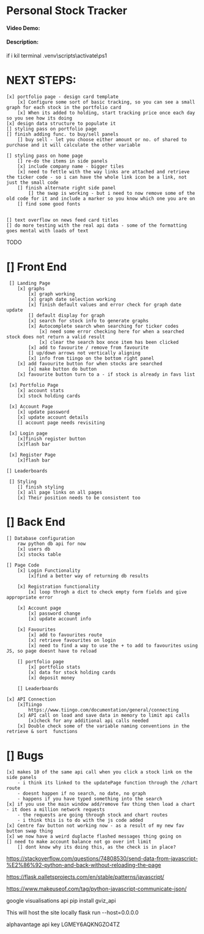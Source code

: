 
# Personal Stock Tracker
#### Video Demo:  <URL HERE>
#### Description:

if i kil terminal
.venv\scripts\activate\ps1

# NEXT STEPS:
    [x] portfolio page - design card template
        [x] Configure some sort of basic tracking, so you can see a small graph for each stock in the portfolio card
        [x] When its added to holding, start tracking price once each day so you see how its doing
    [x] design data structure to populate it
    [] styling pass on portfolio page
    [] finish adding func. to buy/sell panels
        [] buy sell - let you choose either amount or no. of shared to purchase and it will calculate the other variable   

    [] styling pass on home page
        [] re-do the items in side panels
        [x] include company name - bigger tiles
        [x] need to fettle with the way links are attached and retrieve the ticker code - so i can have the whole link icon be a link, not just the small code
        [] finish alternate right side panel
            [] the swap is working - but i need to now remove some of the old code for it and include a marker so you know which one you are on
        [] find some good fonts


    [] text overflow on news feed card titles
    [] do more testing with the real api data - some of the formatting goes mental with loads of text

TODO
# [] Front End
     [] Landing Page
        [x] graphs
            [x] graph working
            [x] graph date selection working
            [x] finish default values and error check for graph date update
            [] default display for graph
            [x] search for stock info to generate graphs
            [x] Autocomplete search when searching for ticker codes
                [x] need some error checking here for when a searched stock does not return a valid result
                [x] clear the search box once item has been clicked
            [x] add to favourite / remove from favourite
            [] up/down arrows not vertically aligning
            [x] info from tiingo on the bottom right panel
        [x] add favourite button for when stocks are searched
            [x] make button do button
        [x] favourite button turn to a - if stock is already in favs list

     [x] Portfolio Page
        [x] account stats
        [x] stock holding cards

     [x] Account Page
        [x] update password
        [x] update account details
        [] account page needs revisiting

     [x] Login page
        [x]finish register button
        [x]flash bar

     [x] Register Page
        [x]flash bar

    [] Leaderboards
        
     [] Styling
        [] finish styling
        [x] all page links on all pages
        [x] Their position needs to be consistent too

# [] Back End
    [] Database configuration
        raw python db api for now
        [x] users db
        [x] stocks table

    [] Page Code 
        [x] Login Functionality
            [x]find a better way of returning db results

        [x] Registration functionality
            [x] loop throgh a dict to check empty form fields and give appropriate error

        [x] Account page
            [x] password change
            [x] update account info

        [x] Favourites
            [x] add to favourites route
            [x] retrieve favourites on login
            [x] need to find a way to use the + to add to favourites using JS, so page doesnt have to reload

        [] portfolio page
            [x] portfolio stats
            [x] data for stock holding cards
            [x] deposit money

        [] Leaderboards

    [x] API Connection 
        [x]Tiingo
            https://www.tiingo.com/documentation/general/connecting
        [x] API call on load and save data in memory to limit api calls
            [x]check for any additional api calls needed
        [x] Double check some of the variable naming conventions in the retrieve & sort  functions
# [] Bugs
    [x] makes 10 of the same api call when you click a stock link on the side panels
        - i think its linked to the updatePage function through the /chart route
        - doesnt happen if no search, no date, no graph 
        - happens if you have typed something into the search
    [x] if you use the main window add/remove fav thing then load a chart - it does a million network requests
        - the requests are going through stock and chart routes
        - i think this is to do with the js code added
    [x] Centre fav button not working now - as a result of my new fav button swap thing
    [x] we now have a weird duplacte flashed messages thing going on
    [] need to make account balance not go over int limit
        [] dont know why its doing this, as the check is in place?
 


https://stackoverflow.com/questions/74808530/send-data-from-javascript-%E2%86%92-python-and-back-without-reloading-the-page

https://flask.palletsprojects.com/en/stable/patterns/javascript/

https://www.makeuseof.com/tag/python-javascript-communicate-json/

google visualisations api 
pip install gviz_api

This will host the site locally
flask run --host=0.0.0.0

alphavantage api key
LGMEY6AQKNGZO4TZ